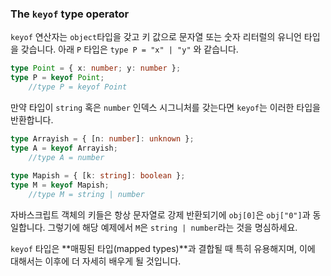 ### The `keyof` type operator

`keyof` 연산자는 `object`타입을 갖고 키 값으로 문자열 또는 숫자 리터럴의 유니언 타입을 갖습니다.
아래 `P` 타입은 `type P = "x" | "y"` 와 같습니다.

```ts
type Point = { x: number; y: number };
type P = keyof Point;
    //type P = keyof Point
```

만약 타입이 `string` 혹은 `number` 인덱스 시그니처를 갖는다면 `keyof`는 이러한 타입을 반환합니다.

```ts
type Arrayish = { [n: number]: unknown };
type A = keyof Arrayish;
    //type A = number
 
type Mapish = { [k: string]: boolean };
type M = keyof Mapish;
    //type M = string | number
```

자바스크립트 객체의 키들은 항상 문자열로 강제 반환되기에 `obj[0]`은 `obj["0"]`과 동일합니다. 그렇기에 해당 예제에서 `M`은 `string | number`라는 것을 명심하세요.

`keyof` 타입은 **매핑된 타입(mapped types)**과 결합될 때 특히 유용해지며, 이에 대해서는 이후에 더 자세히 배우게 될 것입니다.

